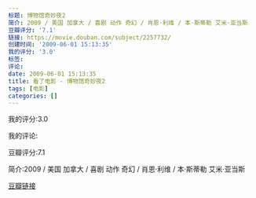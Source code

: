 ```yaml
---
标题: 博物馆奇妙夜2
简介: 2009 / 美国 加拿大 / 喜剧 动作 奇幻 / 肖恩·利维 / 本·斯蒂勒 艾米·亚当斯
豆瓣评分: '7.1'
链接: https://movie.douban.com/subject/2257732/
创建时间: '2009-06-01 15:13:35'
我的评分: '3.0'
标签:
评论:
date: 2009-06-01 15:13:35
title: 看了电影 - 博物馆奇妙夜2
tags: [电影]
categories: []
---
```


我的评分:3.0

我的评论:

豆瓣评分:7.1

简介:2009 / 美国 加拿大 / 喜剧 动作 奇幻 / 肖恩·利维 / 本·斯蒂勒 艾米·亚当斯

[豆瓣链接](https://movie.douban.com/subject/2257732/)

